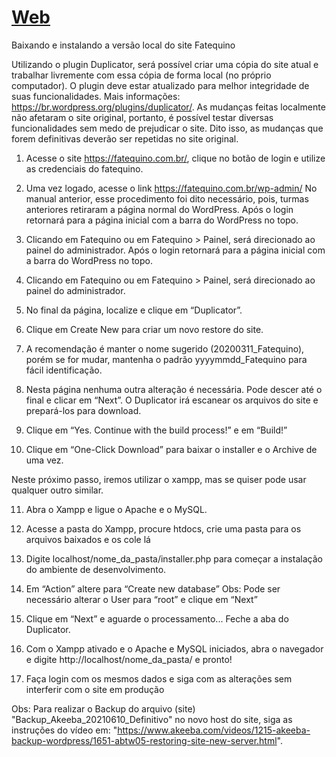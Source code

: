 # [Web](https://fatequino.com.br/construcao-do-fatequino/web/)

Baixando e instalando a versão local do site Fatequino

Utilizando o plugin Duplicator, será possível criar uma cópia do site atual e trabalhar livremente com essa cópia de forma local (no próprio computador).
O plugin deve estar atualizado para melhor integridade de suas funcionalidades. Mais informações: https://br.wordpress.org/plugins/duplicator/.
As mudanças feitas localmente não afetaram o site original, portanto, é possível testar diversas funcionalidades sem medo de prejudicar o site.
Dito isso, as mudanças que forem definitivas deverão ser repetidas no site original.

1. Acesse o site https://fatequino.com.br/, clique no botão de login e utilize as credenciais do fatequino.

2. Uma vez logado, acesse o link https://fatequino.com.br/wp-admin/
No manual anterior, esse procedimento foi dito necessário, pois, turmas anteriores retiraram a página normal do WordPress.
Após o login retornará para a página inicial com a barra do WordPress no topo.

3. Clicando em Fatequino ou em Fatequino > Painel, será direcionado ao painel do administrador.
Após o login retornará para a página inicial com a barra do WordPress no topo.

4. Clicando em Fatequino ou em Fatequino > Painel, será direcionado ao painel do administrador.

5. No final da página, localize e clique em “Duplicator”.

6. Clique em Create New para criar um novo restore do site.

7. A recomendação é manter o nome sugerido (20200311_Fatequino), porém se for mudar, mantenha o padrão yyyymmdd_Fatequino para fácil identificação.

8. Nesta página nenhuma outra alteração é necessária. Pode descer até o final e clicar em “Next”.
O Duplicator irá escanear os arquivos do site e prepará-los para download.

9. Clique em “Yes. Continue with the build process!” e em “Build!”

10. Clique em “One-Click Download” para baixar o installer e o Archive de uma vez.

Neste próximo passo, iremos utilizar o xampp, mas se quiser pode usar qualquer outro similar.

11. Abra o Xampp e ligue o Apache e o MySQL.

12. Acesse a pasta do Xampp, procure htdocs, crie uma pasta para os arquivos baixados e os cole lá

13. Digite localhost/nome_da_pasta/installer.php para começar a instalação do ambiente de desenvolvimento.

14. Em “Action” altere para “Create new database”
Obs: Pode ser necessário alterar o User para “root” e clique em “Next”

15. Clique em “Next” e aguarde o processamento...
Feche a aba do Duplicator.

16. Com o Xampp ativado e o Apache e MySQL iniciados, abra o navegador e digite http://localhost/nome_da_pasta/ e pronto!

17. Faça login com os mesmos dados e siga com as alterações sem interferir com o site em produção

Obs: Para realizar o Backup do arquivo (site) "Backup_Akeeba_20210610_Definitivo" no novo host do site, siga as instruções do vídeo em:
"https://www.akeeba.com/videos/1215-akeeba-backup-wordpress/1651-abtw05-restoring-site-new-server.html".

